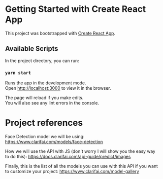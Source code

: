 # Getting Started with Create React App

This project was bootstrapped with [Create React App](https://github.com/facebook/create-react-app).

## Available Scripts

In the project directory, you can run:

### `yarn start`

Runs the app in the development mode.\
Open [http://localhost:3000](http://localhost:3000) to view it in the browser.

The page will reload if you make edits.\
You will also see any lint errors in the console.

# Project references

Face Detection model we will be using: https://www.clarifai.com/models/face-detection

How we will use the API with JS (don't worry I will show you the easy way to do this): https://docs.clarifai.com/api-guide/predict/images


Finally, this is the list of all the models you can use with this API if you want to customize your project: https://www.clarifai.com/model-gallery
